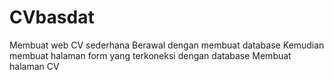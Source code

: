 # CVbasdat
Membuat web CV sederhana
Berawal dengan membuat database
Kemudian membuat halaman form yang terkoneksi dengan database
Membuat halaman CV

